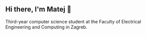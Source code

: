 ## Hi there, I'm Matej 👋

Third-year computer science student at the Faculty of Electrical Engineering and Computing in Zagreb.
